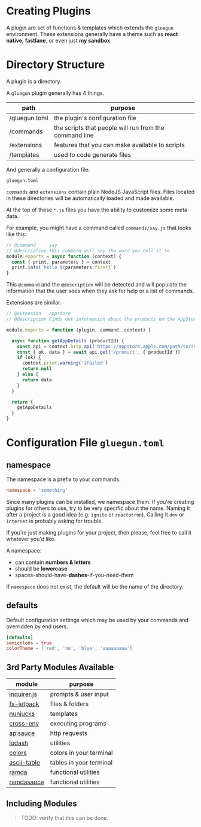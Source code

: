 # Creating Plugins

A plugin are set of functions & templates which extends the `gluegun` 
environment. These extensions generally have a theme such as 
**react native**, **fastlane**, or even just **my sandbox**.

# Directory Structure

A plugin is a directory.

A `gluegun` plugin generally has 4 things.

path          | purpose
--------------|-------------------
/gluegun.toml | the plugin's configuration file
/commands     | the scripts that people will run from the command line
/extensions   | features that you can make available to scripts
/templates    | used to code generate files

And generally a configuration file:

`gluegun.toml`


`commands` and `extensions` contain plain NodeJS JavaScript files.  Files located in these
directories will be automatically loaded and made available.

At the top of these `*.js` files you have the ability to customize some meta data.

For example, you might have a command called `commands/say.js` that looks like this:

```js
// @command     say
// @description This command will say the word you tell it to.
module.exports = async function (context) {
  const { print, parameters } = context  
  print.info(`hello ${parameters.first}`)
}
```

This `@command` and the `@description` will be detected and will populate the information that
the user sees when they ask for help or a list of commands.

Extensions are similar.

```js
// @extension   appstore
// @description Finds out information about the products on the AppStore.

module.exports = function (plugin, command, context) {

  async function getAppDetails (productId) {
    const api = context.http.api('https://appstore.apple.com/path/to/service')
    const { ok, data } = await api.get('/product', { productId })
    if (ok) {
      context.print.warning('iFailed')
      return null
    } else {
      return data
    }
  }

  return {
    getAppDetails
  }
}  
```


# Configuration File `gluegun.toml`

## namespace

The namespace is a prefix to your commands.

```toml
namespace = 'something'
```

Since many plugins can be installed, we namespace them. If you're creating plugins
for others to use, try to be very specific about the name. Naming it after a project
is a good idea (e.g. `ignite` or `reactotron`). Calling it `dev` or `internet` is
probably asking for trouble.

If you're just making plugins for your project, then please, feel free to call it
whatever you'd like.

A namespace:

* can contain **numbers & letters**
* should be **lowercase**
* spaces-should-have-**dashes**-if-you-need-them

If `namespace` does not exist, the default will be the name of the directory. 

## defaults

Default configuration settings which may be used by your commands and overridden by end users.

```toml
[defaults]
semicolons = true
colorTheme = ['red', 'no', 'blue', 'aaaaaaaaa']
```


## 3rd Party Modules Available

| module     | purpose              |
|------------|----------------------|
| [inquirer.js](https://github.com/SBoudrias/Inquirer.js) | prompts & user input |
| [fs-jetpack](https://github.com/szwacz/fs-jetpack)      | files & folders |
| [nunjucks](https://github.com/mozilla/nunjucks)         | templates |
| [cross-env](https://github.com/kentcdodds/cross-env)    | executing programs |
| [apisauce](https://github.com/skellock/apisauce)        | http requests |
| [lodash](https://github.com/lodash/lodash)              | utilities |
| [colors](https://github.com/Marak/colors.js)            | colors in your terminal |
| [ascii-table](https://github.com/sorensen/ascii-table)  | tables in your terminal |
| [ramda](https://github.com/ramda/ramda)                 | functional utilities |
| [ramdasauce](https://github.com/skellock/ramdasauce)    | functional utilities |

## Including Modules

> TODO: verify that this can be done.
